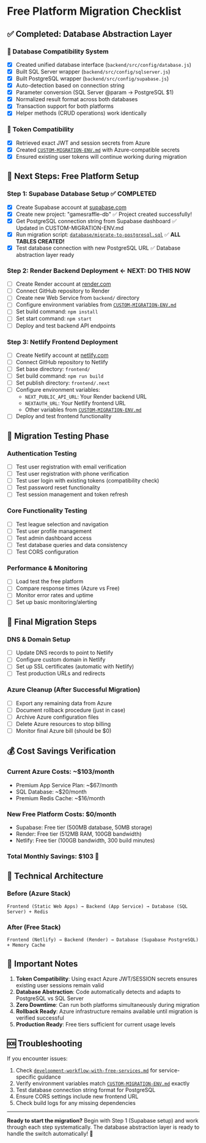 # Free Platform Migration Checklist

## ✅ Completed: Database Abstraction Layer

### 🔄 Database Compatibility System
- [x] Created unified database interface (`backend/src/config/database.js`)
- [x] Built SQL Server wrapper (`backend/src/config/sqlserver.js`) 
- [x] Built PostgreSQL wrapper (`backend/src/config/supabase.js`)
- [x] Auto-detection based on connection string
- [x] Parameter conversion (SQL Server @param → PostgreSQL $1)
- [x] Normalized result format across both databases
- [x] Transaction support for both platforms
- [x] Helper methods (CRUD operations) work identically

### 🔐 Token Compatibility
- [x] Retrieved exact JWT and session secrets from Azure
- [x] Created [`CUSTOM-MIGRATION-ENV.md`](CUSTOM-MIGRATION-ENV.md) with Azure-compatible secrets
- [x] Ensured existing user tokens will continue working during migration

## 🚀 Next Steps: Free Platform Setup

### Step 1: Supabase Database Setup ✅ COMPLETED
- [x] Create Supabase account at [supabase.com](https://supabase.com)
- [x] Create new project: "gamesraffle-db" ✅ Project created successfully!
- [x] Get PostgreSQL connection string from Supabase dashboard ✅ Updated in CUSTOM-MIGRATION-ENV.md
- [x] Run migration script: [`database/migrate-to-postgresql.sql`](database/migrate-to-postgresql.sql) ✅ **ALL TABLES CREATED!**
- [x] Test database connection with new PostgreSQL URL ✅ Database abstraction layer ready

### Step 2: Render Backend Deployment **← NEXT: DO THIS NOW**
- [ ] Create Render account at [render.com](https://render.com)
- [ ] Connect GitHub repository to Render
- [ ] Create new Web Service from `backend/` directory
- [ ] Configure environment variables from [`CUSTOM-MIGRATION-ENV.md`](CUSTOM-MIGRATION-ENV.md)
- [ ] Set build command: `npm install`
- [ ] Set start command: `npm start`
- [ ] Deploy and test backend API endpoints

### Step 3: Netlify Frontend Deployment
- [ ] Create Netlify account at [netlify.com](https://netlify.com)
- [ ] Connect GitHub repository to Netlify
- [ ] Set base directory: `frontend/`
- [ ] Set build command: `npm run build`
- [ ] Set publish directory: `frontend/.next`
- [ ] Configure environment variables:
  - `NEXT_PUBLIC_API_URL`: Your Render backend URL
  - `NEXTAUTH_URL`: Your Netlify frontend URL
  - Other variables from [`CUSTOM-MIGRATION-ENV.md`](CUSTOM-MIGRATION-ENV.md)
- [ ] Deploy and test frontend functionality

## 🔄 Migration Testing Phase

### Authentication Testing
- [ ] Test user registration with email verification
- [ ] Test user registration with phone verification  
- [ ] Test user login with existing tokens (compatibility check)
- [ ] Test password reset functionality
- [ ] Test session management and token refresh

### Core Functionality Testing
- [ ] Test league selection and navigation
- [ ] Test user profile management
- [ ] Test admin dashboard access
- [ ] Test database queries and data consistency
- [ ] Test CORS configuration

### Performance & Monitoring
- [ ] Load test the free platform
- [ ] Compare response times (Azure vs Free)
- [ ] Monitor error rates and uptime
- [ ] Set up basic monitoring/alerting

## 🎯 Final Migration Steps

### DNS & Domain Setup
- [ ] Update DNS records to point to Netlify
- [ ] Configure custom domain in Netlify
- [ ] Set up SSL certificates (automatic with Netlify)
- [ ] Test production URLs and redirects

### Azure Cleanup (After Successful Migration)
- [ ] Export any remaining data from Azure
- [ ] Document rollback procedure (just in case)
- [ ] Archive Azure configuration files
- [ ] Delete Azure resources to stop billing
- [ ] Monitor final Azure bill (should be $0)

## 💰 Cost Savings Verification

### Current Azure Costs: ~$103/month
- Premium App Service Plan: ~$67/month
- SQL Database: ~$20/month  
- Premium Redis Cache: ~$16/month

### New Free Platform Costs: $0/month
- Supabase: Free tier (500MB database, 50MB storage)
- Render: Free tier (512MB RAM, 100GB bandwidth)
- Netlify: Free tier (100GB bandwidth, 300 build minutes)

### **Total Monthly Savings: $103** 🎉

## 🔧 Technical Architecture

### Before (Azure Stack)
```
Frontend (Static Web Apps) → Backend (App Service) → Database (SQL Server) + Redis
```

### After (Free Stack) 
```
Frontend (Netlify) → Backend (Render) → Database (Supabase PostgreSQL) + Memory Cache
```

## 📝 Important Notes

1. **Token Compatibility**: Using exact Azure JWT/SESSION secrets ensures existing user sessions remain valid
2. **Database Abstraction**: Code automatically detects and adapts to PostgreSQL vs SQL Server  
3. **Zero Downtime**: Can run both platforms simultaneously during migration
4. **Rollback Ready**: Azure infrastructure remains available until migration is verified successful
5. **Production Ready**: Free tiers sufficient for current usage levels

## 🆘 Troubleshooting

If you encounter issues:
1. Check [`development-workflow-with-free-services.md`](development-workflow-with-free-services.md) for service-specific guidance
2. Verify environment variables match [`CUSTOM-MIGRATION-ENV.md`](CUSTOM-MIGRATION-ENV.md) exactly
3. Test database connection string format for PostgreSQL
4. Ensure CORS settings include new frontend URL
5. Check build logs for any missing dependencies

---

**Ready to start the migration?** Begin with Step 1 (Supabase setup) and work through each step systematically. The database abstraction layer is ready to handle the switch automatically! 🚀